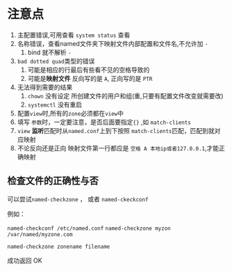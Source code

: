 # 注意点

1. 主配置错误,可用查看 `system status` 查看
2. 名称错误，查看named文件夹下映射文件内部配置和文件名,不允许加 `-`
   1. bind 就不解析 `-`
3. `bad dotted quad`类型的错误
   1. 可能是相应的行最后有些看不见的空格导致的
   2. 可能是**映射文件** 反向写的是 `A`, 正向写的是 `PTR`
4. 无法得到需要的结果
   1. `chown` 没有设定 所创建文件的用户和组(重,只要有配置文件改变就需要改)
   2. `systemctl` 没有重启
5. 配置`view`时,所有的`zone`必须都在`view`中
6. 填写 `参数`时，一定要注意，是否后面要指定`{}` ,如 `match-clients`
7. `view` **监听**匹配时从`named.conf`上到下按照 `match-clients`匹配，匹配到就对应映射
8. 不论反向还是正向 映射文件第一行都应是
   `空格 A 本地ip或者127.0.0.1`,才能正确映射

## 检查文件的正确性与否

可以尝试`named-checkzone` ， 或者 `named-ckeckconf`

例如：

`named-checkconf /etc/named.conf`
`named-checkzone myzon /var/named/myzone.com`

`named-checkzone zonename filename`

成功返回 OK